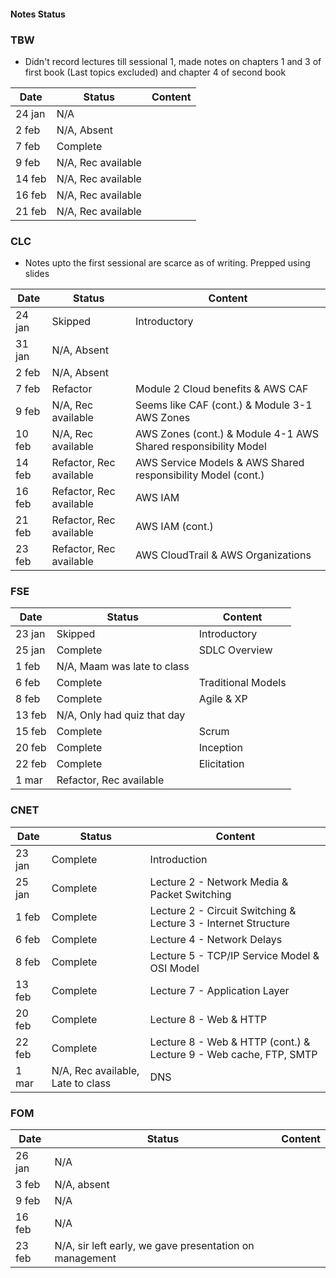 #### Notes Status

### TBW
- Didn't record lectures till sessional 1, made notes on chapters 1 and 3 of first book (Last topics excluded) and chapter 4 of second book

| Date   | Status             | Content |
| ------ | ------------------ | ------- |
| 24 jan | N/A                |         |
| 2 feb  | N/A, Absent        |         |
| 7 feb  | Complete           |         |
| 9 feb  | N/A, Rec available |         |
| 14 feb | N/A, Rec available |         |
| 16 feb | N/A, Rec available |         |
| 21 feb | N/A, Rec available |         |

### CLC
- Notes upto the first sessional are scarce as of writing. Prepped using slides

| Date   | Status                  | Content                                              |
| ------ | ----------------------- | ---------------------------------------------------- |
| 24 jan | Skipped                 | Introductory                                         |
| 31 jan | N/A, Absent             |                                                      |
| 2 feb  | N/A, Absent             |                                                      |
| 7 feb  | Refactor                | Module 2 Cloud benefits & AWS CAF                    | 
| 9 feb  | N/A, Rec available      | Seems like CAF (cont.) & Module 3-1 AWS Zones           |
| 10 feb | N/A, Rec available      | AWS Zones (cont.) & Module 4-1 AWS Shared responsibility Model                                                |
| 14 feb | Refactor, Rec available | AWS Service Models & AWS Shared responsibility Model (cont.) |
| 16 feb | Refactor, Rec available | AWS IAM                                              |
| 21 feb | Refactor, Rec available | AWS IAM (cont.)                                      |
| 23 feb | Refactor, Rec available | AWS CloudTrail & AWS Organizations                   |


### FSE
| Date   | Status                      | Content            |
| ------ | --------------------------- | ------------------ |
| 23 jan | Skipped                     | Introductory       |
| 25 jan | Complete                    | SDLC Overview      |
| 1 feb  | N/A, Maam was late to class |                    |
| 6 feb  | Complete                    | Traditional Models |
| 8 feb  | Complete                    | Agile & XP         |
| 13 feb | N/A, Only had quiz that day |                    |
| 15 feb | Complete                    | Scrum              |
| 20 feb | Complete                    | Inception          |
| 22 feb | Complete                    | Elicitation        |
| 1 mar  | Refactor, Rec available     |                    |

### CNET
| Date   | Status                            | Content                                                           |
| ------ | --------------------------------- | ----------------------------------------------------------------- |
| 23 jan | Complete                          | Introduction                                                      |
| 25 jan | Complete                          | Lecture 2 - Network Media & Packet Switching                      |
| 1 feb  | Complete                          | Lecture 2 - Circuit Switching & Lecture 3 - Internet Structure    |
| 6 feb  | Complete                          | Lecture 4 - Network Delays                                        |
| 8 feb  | Complete                          | Lecture 5 - TCP/IP Service Model & OSI Model                      |
| 13 feb | Complete                          | Lecture 7 - Application Layer                                     |
| 20 feb | Complete                          | Lecture 8 - Web & HTTP                                            |
| 22 feb | Complete                          | Lecture 8 - Web & HTTP (cont.) & Lecture 9 - Web cache, FTP, SMTP |
| 1 mar  | N/A, Rec available, Late to class | DNS                                                               | 

### FOM
| Date   | Status                                                  | Content |
| ------ | ------------------------------------------------------- | ------- |
| 26 jan | N/A                                                     |         |
| 3 feb  | N/A, absent                                             |         |
| 9 feb  | N/A                                                     |         |
| 16 feb | N/A                                                     |         |
| 23 feb | N/A, sir left early, we gave presentation on management |         |
